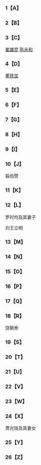 ### 1【A】 ###

### 2【B】 ###

### 3【C】 ###

[崔雄昆](https://github.com/fxjnb/fxjnb/blob/master/%E4%B8%AA%E4%BA%BA%E7%94%9F%E5%B9%B3/C/%E5%B4%94%E9%9B%84%E6%98%86.md) 
[陈永和](https://github.com/fxjnb/fxjnb/blob/master/%E4%B8%AA%E4%BA%BA%E7%94%9F%E5%B9%B3/C/%E9%99%88%E6%B0%B8%E5%92%8C.md) 

### 4【D】 ###

[董铁宝](https://github.com/fxjnb/fxjnb/blob/master/%E4%B8%AA%E4%BA%BA%E7%94%9F%E5%B9%B3/D/%E8%91%A3%E9%93%81%E5%AE%9D.md)

### 5【E】 ###

### 6【F】 ###

### 7【G】 ###



### 8【H】 ###

### 9【I】 ###

### 10【J】 ###

翦伯赞

### 11【K】 ###

### 12【L】 ###

罗时均及其妻子

刘王立明

### 13【M】 ###

### 14【N】 ###

### 15【O】 ###

### 16【P】 ###

### 17【Q】 ###

### 18【R】 ###

饶毓泰

### 19【S】 ###

### 20【T】 ###

### 21【U】 ###

### 22【V】 ###

### 23【W】 ###

### 24【X】 ###

萧光琰及其妻女

### 25【Y】 ###

### 26【Z】 ###
